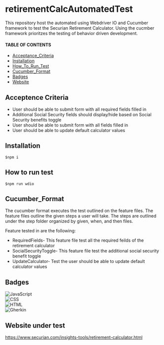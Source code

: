 # retirementCalcAutomatedTest
This repository host the automated using Webdriver IO and Cucumber framework to test the Securian Retirement Calculator. Using the cucmber framework prioritzes the testing of behavior driven development. 

 #### TABLE OF CONTENTS 

  * [Acceptance_Criteria](#AcceptanceCriteria)
  * [Installation](#Installation)
  * [How_To_Run_Test](#How)
  * [Cucumber_Format](#Cucumber)
  * [Badges](#Badges)
  * [Website](#Website)


## Acceptence Criteria 
* User should be able to submit form with all required fields filled in 
* Additional Social Security fields should display/hide based on Social Security benefits toggle 
* User should be able to submit form with all fields filled in 
* User should be able to update default calculator values 

## Installation 
```
$npm i 
```

## How to run test 
```
$npm run wdio 
```

## Cucumber_Format 
The cucumber format executes the test outlined on the feature files. The feature files outline the given steps a user will take. The steps are outlined under the step folder organized by given, when, and then files. 

Feature tested in are the following: 

* RequiredFields- This feature file test all the required feilds of the retirement calculator 
* SocialSecurityToggle- This feature file test the additional social security benefit toggle
* UpdateCalculator- Test the user should be able to update default calculator values

## Badges 
![JavaScript](https://img.shields.io/badge/JavaScript-62.5%25-yellow)<br/>
![CSS](https://img.shields.io/badge/CSS-21.7%25-purple) <br/>
![HTML](https://img.shields.io/badge/HTML-15.8%25-red) <br/>
![Gherkin](https://img.shields.io/badge/gherkin-scripting%20syntax-green)


## Website under test 
https://www.securian.com/insights-tools/retirement-calculator.html
